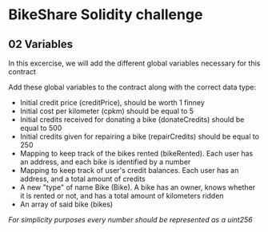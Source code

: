 # BikeShare Solidity challenge

## 02 Variables

In this excercise, we will add the different global variables necessary for this contract

Add these global variables to the contract along with the correct data type:

-   Initial credit price (creditPrice), should be worth 1 finney
-  Initial cost per kilometer (cpkm) should be equal to 5
- Initial credits received for donating a bike (donateCredits) should be equal to 500
- Initial credits given for repairing a bike (repairCredits) should be equal to 250
- Mapping to keep track of the bikes rented (bikeRented). Each user has an address, and each bike is identified by a number
- Mapping to keep track of user's credit balances. Each user has an address, and a total amount of credits
- A new "type" of name Bike (Bike). A bike has an owner, knows whether it is rented or not, and has a total amount of kilometers ridden
- An array of said bike (bikes)


*For simplicity purposes every number should be represented as a uint256*